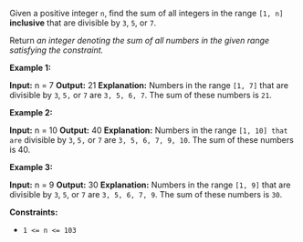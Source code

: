 
Given a positive integer  `n`, find the sum of all integers in the range  `[1, n]`  **inclusive**  that are divisible by  `3`,  `5`, or  `7`.

Return  _an integer denoting the sum of all numbers in the given range satisfying the constraint._

**Example 1:**

**Input:** n = 7
**Output:** 21
**Explanation:** Numbers in the range `[1, 7]` that are divisible by `3`, `5,` or `7` are `3, 5, 6, 7`. The sum of these numbers is `21`.

**Example 2:**

**Input:** n = 10
**Output:** 40
**Explanation:** Numbers in the range `[1, 10] that are` divisible by `3`, `5,` or `7` are `3, 5, 6, 7, 9, 10`. The sum of these numbers is 40.

**Example 3:**

**Input:** n = 9
**Output:** 30
**Explanation:** Numbers in the range `[1, 9]` that are divisible by `3`, `5`, or `7` are `3, 5, 6, 7, 9`. The sum of these numbers is `30`.

**Constraints:**

-   `1 <= n <= 103`
